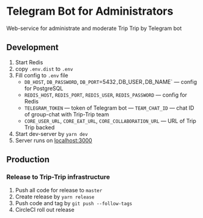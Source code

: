# Telegram Bot for Administrators

Web-service for administrate and moderate Trip Trip by Telegram bot

## Development

1. Start Redis
2. copy `.env.dist` to `.env`
3. Fill config to `.env` file
   - `DB_HOST`, `DB_PASSWORD`, `DB_PORT`=5432`,`DB_USER`,`DB_NAME` — config for PostgreSQL
   - `REDIS_HOST`, `REDIS_PORT`, `REDIS_USER`, `REDIS_PASSWORD` — config for Redis
   - `TELEGRAM_TOKEN` — token of Telegram bot
     — `TEAM_CHAT_ID` — chat ID of group-chat with Trip-Trip team
   - `CORE_USER_URL`, `CORE_EAT_URL`, `CORE_COLLABORATION_URL` — URL of Trip Trip backed
4. Start dev-server by `yarn dev`
5. Server runs on [localhost:3000](http://localhost:3000/docs)

## Production

### Release to Trip-Trip infrastructure

1. Push all code for release to `master`
2. Create release by `yarn release`
3. Push code and tag by `git push --follow-tags`
4. CircleCI roll out release

